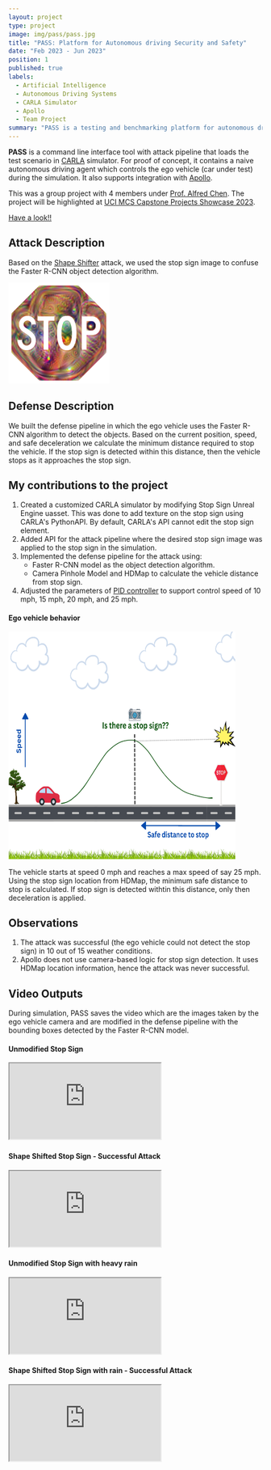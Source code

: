 ```yaml
---
layout: project
type: project
image: img/pass/pass.jpg
title: "PASS: Platform for Autonomous driving Security and Safety"
date: "Feb 2023 - Jun 2023"
position: 1
published: true
labels:
  - Artificial Intelligence
  - Autonomous Driving Systems
  - CARLA Simulator
  - Apollo
  - Team Project
summary: "PASS is a testing and benchmarking platform for autonomous driving systems. It includes its own autonomous driving implementation and supports integration with Apollo. With in-built attacks like camera-based STOP sign detection, it helps evaluate the robustness of these systems in the CARLA simulator."
---
```


**PASS** is a command line interface tool with attack pipeline that loads the test scenario in [CARLA](https://carla.org/) simulator. For proof of concept, it contains a naive autonomous driving agent which controls the ego vehicle (car under test) during the simulation. It also supports integration with [Apollo](https://developer.apollo.auto/index.html).

This was a group project with 4 members under [Prof. Alfred Chen](https://www.ics.uci.edu/~alfchen/).
The project will be highlighted at [UCI MCS Capstone Projects Showcase 2023](https://mcs.ics.uci.edu/capstone-2023/). 

[Have a look!!](https://mcs.ics.uci.edu/capstone_project/pass-platform-for-autonomous-driving-security-and-safety/)

## Attack Description
Based on the [Shape Shifter](https://arxiv.org/abs/1804.05810) attack, we used the stop sign image to confuse the Faster R-CNN object detection algorithm.

<img class="img-fluid" src="../img/pass/stopsign.png" height=200 width=200>

## Defense Description

We built the defense pipeline in which the ego vehicle uses the Faster R-CNN algorithm to detect the objects. Based on the current position, speed, and safe deceleration we calculate the minimum distance required to stop the vehicle. If the stop sign is detected within this distance, then the vehicle stops as it approaches the stop sign.

## My contributions to the project

1. Created a customized CARLA simulator by modifying Stop Sign Unreal Engine uasset. This was done to add texture on the stop sign using CARLA's PythonAPI. By default, CARLA's API cannot edit the stop sign element.
2. Added API for the attack pipeline where the desired stop sign image was applied to the stop sign in the simulation.  
3. Implemented the defense pipeline for the attack using:
    - Faster R-CNN model as the object detection algorithm.
    - Camera Pinhole Model and HDMap to calculate the vehicle distance from stop sign.
4. Adjusted the parameters of [PID controller](https://github.com/m-lundberg/simple-pid) to support control speed of 10 mph, 15 mph, 20 mph, and 25 mph.

#### Ego vehicle behavior

<img class="img-fluid" src="../img/pass/ad.png" height=450 width=450>

The vehicle starts at speed 0 mph and reaches a max speed of say 25 mph. Using the stop sign location from HDMap, the minimum safe distance to stop is calculated. If stop sign is detected withtin this distance, only then deceleration is applied. 

## Observations

1. The attack was successful (the ego vehicle could not detect the stop sign) in 10 out of 15 weather conditions.
2. Apollo does not use camera-based logic for stop sign detection. It uses HDMap location information, hence the attack was never successful.

## Video Outputs

During simulation, PASS saves the video which are the images taken by the ego vehicle camera and are modified in the defense pipeline with the bounding boxes detected by the Faster R-CNN model.

#### Unmodified Stop Sign 

<div class="ratio ratio-16x9 my-4" style="width:600px">
  <iframe src="https://www.youtube.com/embed/vX0IF9A4LFM" 
          title="Unmodified Stop Sign" 
          allowfullscreen>
  </iframe>
</div>

#### Shape Shifted Stop Sign - Successful Attack

<div class="ratio ratio-16x9 my-4" style="width:600px">
  <iframe src="https://www.youtube.com/embed/3v5yPcTPRXA" 
          title="Shape Shifted Stop Sign" 
          allowfullscreen>
  </iframe>
</div>

#### Unmodified Stop Sign with heavy rain

<div class="ratio ratio-16x9 my-4" style="width:600px">
  <iframe src="https://www.youtube.com/embed/aOBv5vcB5JQ" 
          title="Unmodified Stop Sign with rain" 
          allowfullscreen>
  </iframe>
</div>

#### Shape Shifted Stop Sign with rain - Successful Attack

<div class="ratio ratio-16x9 my-4" style="width:600px">
  <iframe src="https://www.youtube.com/embed/iZxnEp-wr20" 
          title="Unmodified Stop Sign with rain" 
          allowfullscreen>
  </iframe>
</div>